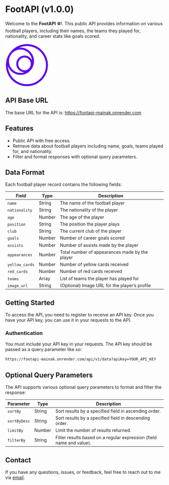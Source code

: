 # FootAPI (v1.0.0)

Welcome to the **FootAPI** ⚽!. This public API provides information on various football players, including their names, the teams they played for, nationality, and career stats like goals scored.

![Logo](./client/mern-app/src/images/logo.png)

## API Base URL

The base URL for the API is: https://footapi-mainak.onrender.com


## Features

- Public API with free access.
- Retrieve data about football players including name, goals, teams played for, and nationality.
- Filter and format responses with optional query parameters.

## Data Format

Each football player record contains the following fields:

| Field           | Type    | Description                                        |
|-----------------|---------|----------------------------------------------------|
| `name`          | String  | The name of the football player                    |
| `nationality`   | String  | The nationality of the player                      |
| `age`           | Number  | The age of the player                              |
| `position`      | String  | The position the player plays                      |
| `club`          | String  | The current club of the player                     |
| `goals`         | Number  | Number of career goals scored                      |
| `assists`       | Number  | Number of assists made by the player               |
| `appearances`   | Number  | Total number of appearances made by the player     |
| `yellow_cards`  | Number  | Number of yellow cards received                     |
| `red_cards`     | Number  | Number of red cards received                        |
| `teams`         | Array   | List of teams the player has played for            |
| `image_url`     | String  | (Optional) Image URL for the player’s profile      |


## Getting Started

To access the API, you need to register to receive an API key. Once you have your API key, you can use it in your requests to the API.

### Authentication

You must include your API key in your requests. The API key should be passed as a query parameter like so: 

```bash
https://footapi-mainak.onrender.com/api/v1/data?apiKey=YOUR_API_KEY
```

## Optional Query Parameters

The API supports various optional query parameters to format and filter the response:

| Parameter      | Type    | Description                                        |
|----------------|---------|----------------------------------------------------|
| `sortBy`       | String  | Sort results by a specified field in ascending order. |
| `sortByDesc`   | String  | Sort results by a specified field in descending order. |
| `limitBy`      | Number  | Limit the number of results returned.              |
| `filterBy`     | String  | Filter results based on a regular expression (field name and value). |


## Contact 

If you have any questions, issues, or feedback, feel free to reach out to me via [email](mainakcr72002@gmail.com).

